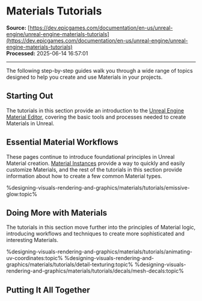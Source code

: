# Materials Tutorials

**Source:** [https://dev.epicgames.com/documentation/en-us/unreal-engine/unreal-engine-materials-tutorials](https://dev.epicgames.com/documentation/en-us/unreal-engine/unreal-engine-materials-tutorials)  
**Processed:** 2025-06-14 16:57:01

---

The following step-by-step guides walk you through a wide range of topics designed to help you create and use Materials in your projects.

## Starting Out

The tutorials in this section provide an introduction to the [Unreal Engine Material Editor](/documentation/en-us/unreal-engine/unreal-engine-material-editor-user-guide), covering the basic tools and processes needed to create Materials in Unreal.

## Essential Material Workflows

These pages continue to introduce foundational principles in Unreal Material creation. [Material Instances](/documentation/en-us/unreal-engine/instanced-materials-in-unreal-engine) provide a way to quickly and easily customize Materials, and the rest of the tutorials in this section provide information about how to create a few common Material types.

%designing-visuals-rendering-and-graphics/materials/tutorials/emissive-glow:topic%

## Doing More with Materials

The tutorials in this section move further into the principles of Material logic, introducing workflows and techniques to create more sophisticated and interesting Materials.

%designing-visuals-rendering-and-graphics/materials/tutorials/animating-uv-coordinates:topic% %designing-visuals-rendering-and-graphics/materials/tutorials/detail-texturing:topic% %designing-visuals-rendering-and-graphics/materials/tutorials/decals/mesh-decals:topic%

## Putting It All Together